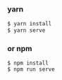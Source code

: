 

### yarn
```bash
$ yarn install
$ yarn serve
```
### or npm
```
$ npm install
$ npm run serve
```

